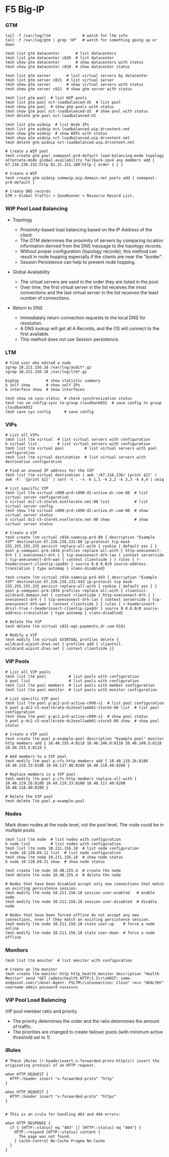 # F5 Big-IP


### GTM

```shell script
tail -f /var/log/ltm              # watch for ltm info
tail -f /var/log/gtm | grep 'UP'  # watch for something going up or down

tmsh list gtm datacenter       # list datacenters
tmsh list gtm datacenter c020  # list datacenter
tmsh show gtm datacenter       # show datacenters with status
tmsh show gtm datacenter c020  # show datacenter status

tmsh list gtm server       # list virtual servers by datacenter
tmsh list gtm server c021  # list virtual server
tmsh show gtm server       # show virtual servers with status
tmsh show gtm server c021  # show gtm server with status

tmsh list gtm pool  # list WIP pools
tmsh list gtm pool nct-loadbalanced-US  # list pool
tmsh show gtm pool  # show gtm pools with status
tmsh show gtm pool nct-loadbalanced-US  # show pool with status
tmsh delete gtm pool nct-loadbalanced-US

tmsh list gtm wideip  # list Wide IPs
tmsh list gtm wideip nct-loadbalanced.wip.drcontent.net
tmsh show gtm wideip  # show WIPs with status
tmsh show gtm wideip nct-loadbalanced.wip.drcontent.net
tmsh delete gtm wideip nct-loadbalanced.wip.drcontent.net

# Create a WIP pool
tmsh create gtm pool somepool-prd-default load-balancing-mode topology alternate-mode global-availability fallback-ipv4 any members add { 67.216.236.231:http 81.21.151.100:http { order 1 } }

# Create a WIP
tmsh create gtm wideip somewip.wip.domain.net pools add { somepool-prd-default }

# Create DNS records
GTM > Global Traffic > ZoneRunner > Resource Record List.
```


### WIP Pool Load Balancing

* Topology
  * Proximity-based load balancing based on the IP Address of the client.
  * The GTM determines the proximity of servers by comparing location information derived from the DNS message to the topology records.
  * Without proper configuration (topology records), this method can result in node hopping especially if the clients are near the "border".
  * Session Persistence can help to prevent node hopping.

* Global Availability
  * The virtual servers are used in the order they are listed in the pool.
  * Over time, the first virtual server in the list receives the most connections and the last virtual server in the list receives the least number of connections.

* Return to DNS
  * Immediately return connection requests to the local DNS for resolution.
  * A DNS lookup will get all A Records, and the OS will connect to the first available.
  * This method does not use Session persistence.


### LTM

```shell script
# Find user who edited a node
zgrep 10.211.156.18 /var/log/audit*.gz
zgrep 10.211.156.18 /var/log/ltm*.gz

bigtop            # show statistic summary
b self show       # show self IPs
b interface show  # show interfaces

tmsh show cm sync-status  # check synchronization status
tmsh run cm config-sync to-group cloudbank032  # save config to group cloudbank032
tmsh save sys config      # save config
```


### VIPs

```shell script
# List all VIPs
tmsh list ltm virtual  # list virtual servers with configuration
b virtual list         # list virtual servers with configuration
tmsh list ltm virtual pool         # list virtual servers with pool configuration
tmsh list ltm virtual destination  # list virtual servers with destination configuration

# Find an unused IP address for the VIP
tmsh list ltm virtual destination | awk '/67.216.236/ {print $2}' | awk -F: '{print $1}' | sort -t . -n -k 1,1 -k 2,2 -k 3,3 -k 4,4 | uniq

# List specific VIP
tmsh list ltm virtual c090-prd-c090-d1-active.dr.com-80  # list virtual server configuration
b virtual dc2-c5-store5.esellerate.net-80 list           # list virtual server config
tmsh show ltm virtual c090-prd-c090-d1-active.dr.com-80  # show virtual server status
b virtual dc2-c5-store5.esellerate.net-80 show           # show virtual server status

# Create a VIP
tmsh create ltm virtual c034-somevip-prd-80 { description "Example VIP" destination 67.216.236.231:80 ip-protocol tcp mask 255.255.255.255 persist replace-all-with { cookie { default yes } } pool p-somepool-prd-c034 profiles replace-all-with { http-oneconnect-drh { } oneconnect-drh { } tcp-oneconnect-drh-lan { context serverside } tcp-oneconnect-drh-wan { context clientside } } rules { r-headerinsert-clientip-ipaddr } source 0.0.0.0/0 source-address-translation { type automap } vlans-disabled}

tmsh create ltm virtual c034-somevip-prd-443 { description "Example VIP" destination 67.216.236.231:443 ip-protocol tcp mask 255.255.255.255 persist replace-all-with { cookie { default yes } } pool p-somepool-prd-c034 profiles replace-all-with { clientssl-wildcard.domain.net { context clientside } http-oneconnect-drh { } oneconnect-drh { } tcp-oneconnect-drh-lan { context serverside } tcp-oneconnect-drh-wan { context clientside } } rules { r-headerinsert-drssl-true r-headerinsert-clientip-ipaddr } source 0.0.0.0/0 source-address-translation { type automap } vlans-disabled}

# Delete the VIP
tmsh delete ltm virtual c031-wgt.payments.dr.com-9191

# Modify a VIP
tmsh modify ltm virtual $VIRTUAL profiles delete { wildcard.wipint.drws.net } profiles add { clientssl-wildcard.wipint.drws.net { context clientside }}
```


### VIP Pools

```shell script
# List all VIP pools
tmsh list ltm pool          # list pools with configuration
b pool list                 # list pools with configuration
tmsh list ltm pool members  # list pools with member configuration
tmsh list ltm pool monitor  # list pools with monitor configuration

# List specific VIP pool
tmsh list ltm pool p-gc2-prd-active-c090-s1  # list pool configuration
b pool p-dc2-c5-esellerate-dc2esellweb01-store5-80 list  # list pool configuration
tmsh show ltm pool p-gc2-prd-active-c090-s1  # show pool status
b pool p-dc2-c5-esellerate-dc2esellweb01-store5-80 show  # show pool status

# Create a VIP pool
tmsh create ltm pool p-example-pool description "Example pool" monitor http members add { 10.48.255.4:8118 10.48.246.0:8118 10.48.249.5:8118 10.48.253.5:8118 }

# Add members to a VIP pool
tmsh modify ltm pool p-cfs-http members add { 10.48.119.26:8180 10.48.119.33:8180 10.48.117.40:8280 10.48.118.40:8280 }

# Replace members in a VIP pool
tmsh modify ltm pool p-cfs-http members replace-all-with { 10.48.119.26:8180 10.48.119.33:8180 10.48.117.40:8280 10.48.118.40:8280 }

# Delete the VIP pool
tmsh delete ltm pool p-example-pool
```


### Nodes

Mark down nodes at the node level, not the pool level.  The node could be in multiple pools.

```shell script
tmsh list ltm node  # list nodes with configuration
b node list         # list nodes with configuration
tmsh list ltm node 10.211.156.18  # list node configuration
b node 10.128.69.11 list  # list node configuration
tmsh show ltm node 10.211.156.18  # show node status
b node 10.128.69.11 show  # show node status

tmsh create ltm node 10.48.255.4  # create the node
tmsh delete ltm node 10.48.255.4  # delete the node

# Nodes that have been disabled accept only new connections that match an existing persistence session.
tmsh modify ltm node 10.211.156.18 session user-enabled   # enable node
tmsh modify ltm node 10.211.156.18 session user-disabled  # disable node

# Nodes that have been forced offline do not accept any new connections, even if they match an existing persistence session.
tmsh modify ltm node 10.211.156.18 state user-up    # force a node online
tmsh modify ltm node 10.211.156.18 state user-down  # force a node offline
```


### Monitors

```shell script
tmsh list ltm monitor  # list monitor with configuration

# Create an ltm monitor
tmsh create ltm monitor http http_health_monitor description "Health Monitor" send "GET /admin/health HTTP/1.1\r\nHOST: some-endpoint.com\r\nUser-Agent: F5LTM\r\nConnection: Close" recv "HEALTHY" username admin password xxxxxxxx
```


### VIP Pool Load Balancing

VIP pool member ratio and priority
* The priority determines the order and the ratio determines the amount of traffic.
* The priorities are changed to create failover pools (with minimum active threshold set to 1).


### iRules

```shell script
# These iRules (r-headerinsert-x-forwarded-proto-http(s)) insert the originating protocol of an HTTP request.

when HTTP_REQUEST {
  HTTP::header insert "x-forwarded-proto" "http"
}

when HTTP_REQUEST {
  HTTP::header insert "x-forwarded-proto" "https"
}


# This is an irule for handling 403 and 404 errors:

when HTTP_RESPONSE {
  if { [HTTP::status] eq "403" || [HTTP::status] eq "404"} {
    HTTP::respond [HTTP::status] content {
      The page was not found.
    } Cache-Control No-Cache Pragma No-Cache
  }
}
```
